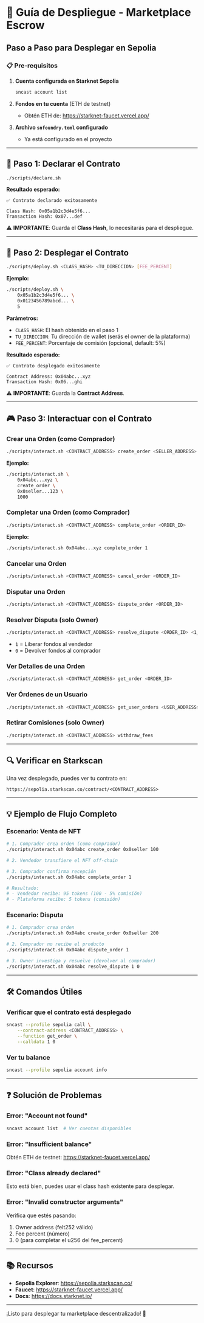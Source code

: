 # 🚀 Guía de Despliegue - Marketplace Escrow

## Paso a Paso para Desplegar en Sepolia

### 📋 Pre-requisitos

1. **Cuenta configurada en Starknet Sepolia**
   ```bash
   sncast account list
   ```

2. **Fondos en tu cuenta** (ETH de testnet)
   - Obtén ETH de: https://starknet-faucet.vercel.app/

3. **Archivo `snfoundry.toml` configurado**
   - Ya está configurado en el proyecto

---

## 🔨 Paso 1: Declarar el Contrato

```bash
./scripts/declare.sh
```

**Resultado esperado:**
```
✅ Contrato declarado exitosamente

Class Hash: 0x05a1b2c3d4e5f6...
Transaction Hash: 0x07...def
```

⚠️ **IMPORTANTE**: Guarda el **Class Hash**, lo necesitarás para el despliegue.

---

## 🚀 Paso 2: Desplegar el Contrato

```bash
./scripts/deploy.sh <CLASS_HASH> <TU_DIRECCION> [FEE_PERCENT]
```

**Ejemplo:**
```bash
./scripts/deploy.sh \
    0x05a1b2c3d4e5f6... \
    0x0123456789abcd... \
    5
```

**Parámetros:**
- `CLASS_HASH`: El hash obtenido en el paso 1
- `TU_DIRECCION`: Tu dirección de wallet (serás el owner de la plataforma)
- `FEE_PERCENT`: Porcentaje de comisión (opcional, default: 5%)

**Resultado esperado:**
```
✅ Contrato desplegado exitosamente

Contract Address: 0x04abc...xyz
Transaction Hash: 0x06...ghi
```

⚠️ **IMPORTANTE**: Guarda la **Contract Address**.

---

## 🎮 Paso 3: Interactuar con el Contrato

### Crear una Orden (como Comprador)

```bash
./scripts/interact.sh <CONTRACT_ADDRESS> create_order <SELLER_ADDRESS> <AMOUNT>
```

**Ejemplo:**
```bash
./scripts/interact.sh \
    0x04abc...xyz \
    create_order \
    0x0seller...123 \
    1000
```

### Completar una Orden (como Comprador)

```bash
./scripts/interact.sh <CONTRACT_ADDRESS> complete_order <ORDER_ID>
```

**Ejemplo:**
```bash
./scripts/interact.sh 0x04abc...xyz complete_order 1
```

### Cancelar una Orden

```bash
./scripts/interact.sh <CONTRACT_ADDRESS> cancel_order <ORDER_ID>
```

### Disputar una Orden

```bash
./scripts/interact.sh <CONTRACT_ADDRESS> dispute_order <ORDER_ID>
```

### Resolver Disputa (solo Owner)

```bash
./scripts/interact.sh <CONTRACT_ADDRESS> resolve_dispute <ORDER_ID> <1_o_0>
```

- `1` = Liberar fondos al vendedor
- `0` = Devolver fondos al comprador

### Ver Detalles de una Orden

```bash
./scripts/interact.sh <CONTRACT_ADDRESS> get_order <ORDER_ID>
```

### Ver Órdenes de un Usuario

```bash
./scripts/interact.sh <CONTRACT_ADDRESS> get_user_orders <USER_ADDRESS>
```

### Retirar Comisiones (solo Owner)

```bash
./scripts/interact.sh <CONTRACT_ADDRESS> withdraw_fees
```

---

## 🔍 Verificar en Starkscan

Una vez desplegado, puedes ver tu contrato en:

```
https://sepolia.starkscan.co/contract/<CONTRACT_ADDRESS>
```

---

## 💡 Ejemplo de Flujo Completo

### Escenario: Venta de NFT

```bash
# 1. Comprador crea orden (como comprador)
./scripts/interact.sh 0x04abc create_order 0x0seller 100

# 2. Vendedor transfiere el NFT off-chain

# 3. Comprador confirma recepción
./scripts/interact.sh 0x04abc complete_order 1

# Resultado:
# - Vendedor recibe: 95 tokens (100 - 5% comisión)
# - Plataforma recibe: 5 tokens (comisión)
```

### Escenario: Disputa

```bash
# 1. Comprador crea orden
./scripts/interact.sh 0x04abc create_order 0x0seller 200

# 2. Comprador no recibe el producto
./scripts/interact.sh 0x04abc dispute_order 1

# 3. Owner investiga y resuelve (devolver al comprador)
./scripts/interact.sh 0x04abc resolve_dispute 1 0
```

---

## 🛠️ Comandos Útiles

### Verificar que el contrato está desplegado

```bash
sncast --profile sepolia call \
    --contract-address <CONTRACT_ADDRESS> \
    --function get_order \
    --calldata 1 0
```

### Ver tu balance

```bash
sncast --profile sepolia account info
```

---

## ❓ Solución de Problemas

### Error: "Account not found"
```bash
sncast account list  # Ver cuentas disponibles
```

### Error: "Insufficient balance"
Obtén ETH de testnet: https://starknet-faucet.vercel.app/

### Error: "Class already declared"
Esto está bien, puedes usar el class hash existente para desplegar.

### Error: "Invalid constructor arguments"
Verifica que estés pasando:
1. Owner address (felt252 válido)
2. Fee percent (número)
3. 0 (para completar el u256 del fee_percent)

---

## 📚 Recursos

- **Sepolia Explorer**: https://sepolia.starkscan.co/
- **Faucet**: https://starknet-faucet.vercel.app/
- **Docs**: https://docs.starknet.io/

---

¡Listo para desplegar tu marketplace descentralizado! 🚀

